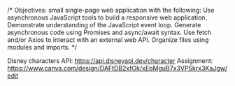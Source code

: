 /*
Objectives:  small single-page web application with the following:
Use asynchronous JavaScript tools to build a responsive web application.
Demonstrate understanding of the JavaScript event loop.
Generate asynchronous code using Promises and async/await syntax.
Use fetch and/or Axios to interact with an external web API.
Organize files using modules and imports.
*/ 


Disney characters API: https://api.disneyapi.dev/character
Assignment: https://www.canva.com/design/DAFtDB2xfOk/xEpMguB7x3VPSkrx3KaJgw/edit
